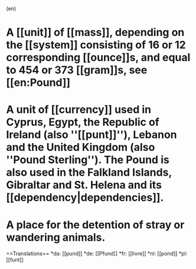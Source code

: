 (en)
# A [[unit]] of [[mass]], depending on the [[system]] consisting of 16 or 12 corresponding [[ounce]]s, and equal to 454 or 373 [[gram]]s, see [[en:Pound]]
# A unit of [[currency]] used in Cyprus, Egypt, the Republic of Ireland (also ''[[punt]]''), Lebanon and the United Kingdom (also ''Pound Sterling''). The Pound is also used in the Falkland Islands, Gibraltar and St. Helena and its [[dependency|dependencies]].
# A place for the detention of stray or wandering animals.

==Translations==
*da: [[pund]]
*de: [[Pfund]]
*fr: [[livre]]
*nl: [[pond]]
*pl: [[funt]]